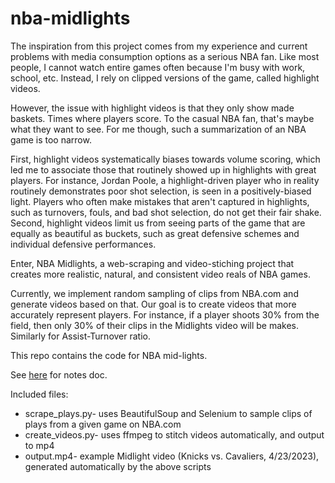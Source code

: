 # nba-midlights

The inspiration from this project comes from my experience and current problems with media consumption options as a serious NBA fan. Like most people, I cannot watch entire games often because I'm busy with work, school, etc. Instead, I rely on clipped versions of the game, called highlight videos. 

However, the issue with highlight videos is that they only show made baskets. Times where players score. To the casual NBA fan, that's maybe what they want to see. For me though, such a summarization of an NBA game is too narrow. 

First, highlight videos systematically biases towards volume scoring, which led me to associate those that routinely showed up in highlights with great players. For instance, Jordan Poole, a highlight-driven player who in reality routinely demonstrates poor shot selection, is seen in a positively-biased light. Players who often make mistakes that aren't captured in highlights, such as turnovers, fouls, and bad shot selection, do not get their fair shake. Second, highlight videos limit us from seeing parts of the game that are equally as beautiful as buckets, such as great defensive schemes and individual defensive performances.

Enter, NBA Midlights, a web-scraping and video-stiching project that creates more realistic, natural, and consistent video reals of NBA games.

Currently, we implement random sampling of clips from NBA.com and generate videos based on that. Our goal is to create videos that more accurately represent players. For instance, if a player shoots 30% from the field, then only 30% of their clips in the Midlights video will be makes. Similarly for Assist-Turnover ratio.

This repo contains the code for NBA mid-lights.

See [here](https://docs.google.com/document/d/1O63A0ZqUo_-5Kp7YrVpc6f_02PndsTvvwCEJmmM7Ark/edit) for notes doc.

Included files:
* scrape_plays.py- uses BeautifulSoup and Selenium to sample clips of plays from a given game on NBA.com
* create_videos.py- uses ffmpeg to stitch videos automatically, and output to mp4
* output.mp4- example Midlight video (Knicks vs. Cavaliers, 4/23/2023), generated automatically by the above scripts
